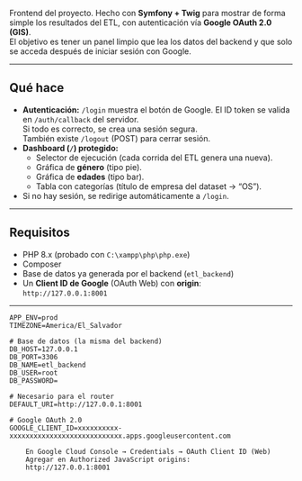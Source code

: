 
Frontend del proyecto. Hecho con **Symfony + Twig** para mostrar de forma simple los resultados del ETL, con autenticación vía **Google OAuth 2.0 (GIS)**.  
El objetivo es tener un panel limpio que lea los datos del backend y que solo se acceda después de iniciar sesión con Google.

---

## Qué hace

- **Autenticación:** `/login` muestra el botón de Google. El ID token se valida en `/auth/callback` del servidor.  
  Si todo es correcto, se crea una sesión segura.  
  También existe `/logout` (POST) para cerrar sesión.
- **Dashboard (`/`) protegido:**
  - Selector de ejecución (cada corrida del ETL genera una nueva).
  - Gráfica de **género** (tipo pie).
  - Gráfica de **edades** (tipo bar).
  - Tabla con categorías (título de empresa del dataset → “OS”).
- Si no hay sesión, se redirige automáticamente a `/login`.

---

## Requisitos

- PHP 8.x (probado con `C:\xampp\php\php.exe`)
- Composer
- Base de datos ya generada por el backend (`etl_backend`)
- Un **Client ID de Google** (OAuth Web) con **origin**:  
  `http://127.0.0.1:8001`

---

```env
APP_ENV=prod
TIMEZONE=America/El_Salvador

# Base de datos (la misma del backend)
DB_HOST=127.0.0.1
DB_PORT=3306
DB_NAME=etl_backend
DB_USER=root
DB_PASSWORD=

# Necesario para el router
DEFAULT_URI=http://127.0.0.1:8001

# Google OAuth 2.0
GOOGLE_CLIENT_ID=xxxxxxxxxx-xxxxxxxxxxxxxxxxxxxxxxxxxxxx.apps.googleusercontent.com

    En Google Cloud Console → Credentials → OAuth Client ID (Web)
    Agregar en Authorized JavaScript origins:
    http://127.0.0.1:8001

